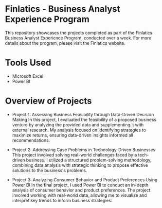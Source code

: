 # Finlatics - Business Analyst Experience Program
This repository showcases the projects completed as part of the Finlatics Business Analyst Experience Program, conducted over a week. For more details about the program, please visit the Finlatics website.

# Tools Used
- Microsoft Excel
- Power BI
# Overview of Projects
- Project 1: Assessing Business Feasibility through Data-Driven Decision Making
In this project, I evaluated the feasibility of a proposed business venture by analyzing the provided data and supplementing it with external research. My analysis focused on identifying strategies to maximize returns, ensuring data-driven insights informed all recommendations.

- Project 2: Addressing Case Problems in Technology-Driven Businesses
This project involved solving real-world challenges faced by a tech-driven business. I utilized a structured problem-solving methodology, combining data analysis with strategic thinking to propose effective solutions to the business's problems.

- Project 3: Analyzing Consumer Behavior and Product Preferences Using Power BI
In the final project, I used Power BI to conduct an in-depth analysis of consumer behavior and product preferences. The project involved working with real-world data, allowing me to visualize and interpret key trends to inform business strategies.
